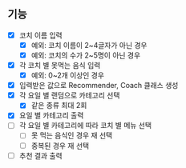 ## 기능

- [X]  코치 이름 입력
    - [X]  예외: 코치 이름이 2~4글자가 아닌 경우
    - [X]  예외: 코치의 수가 2~5명이 아닌 경우
- [X]  각 코치 별 못먹는 음식 입력
    - [X]  예외: 0~2개 이상인 경우
- [X]  입력받은 값으로 Recommender, Coach 클래스 생성
- [X]  각 요일 별 랜덤으로 카테고리 선택
    - [X]  같은 종류 최대 2회
- [X]  요일 별 카테고리 출력 
- [ ]  각 요일 별 카테고리에 따라 코치 별 메뉴 선택
    - [ ]  못 먹는 음식인 경우 재 선택
    - [ ]  중복된 경우 재 선택
- [ ]  추천 결과 출력